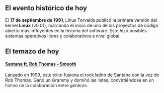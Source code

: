 ## El evento histórico de hoy
El **17 de septiembre de 1991**, Linus Torvalds publicó la primera versión del kernel **Linux** (v0.01), marcando el inicio de uno de los proyectos de código abierto más influyentes en la historia del software. Este hizo posibles sistemas operativos libres y colaborativos a nivel global.

## El temazo de hoy
#### [Santana ft. Rob Thomas - Smooth](https://www.youtube.com/watch?v=6Whgn_iE5uc)
Lanzado en 1999, este éxito fusiona el rock latino de Santana con la voz de Rob Thomas. Ganó un Grammy y dominó las listas, convirtiéndose en un himno de la colaboración entre géneros.

